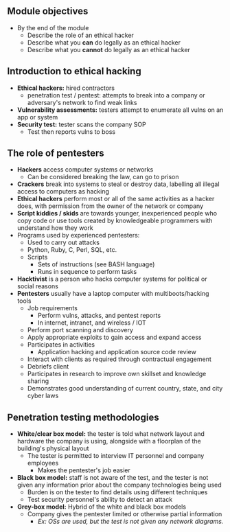 ## Module objectives
- By the end of the module
	- Describe the role of an ethical hacker
	- Describe what you **can** do legally as an ethical hacker
	- Describe what you **cannot** do legally as an ethical hacker
## Introduction to ethical hacking
- **Ethical hackers:** hired contractors
	- penetration test / pentest: attempts to break into a company or adversary's network to find weak links
- **Vulnerability assessments:** testers attempt to enumerate all vulns on an app or system
- **Security test:** tester scans the company SOP
	- Test then reports vulns to boss 
## The role of pentesters
- **Hackers** access computer systems or networks
	- Can be considered breaking the law, can go to prison
- **Crackers** break into systems to steal or destroy data, labelling all illegal access to computers as hacking
- **Ethical hackers** perform most or all of the same activities as a hacker does, with permission from the owner of the network or company
- **Script kiddies / skids** are towards younger, inexperienced people who copy code or use tools created by knowledgeable programmers with understand how they work
- Programs used by experienced pentesters:
	- Used to carry out attacks
	- Python, Ruby, C, Perl, SQL, etc.
	- Scripts
		- Sets of instructions (see BASH language)
		- Runs in sequence to perform tasks
- **Hacktivist** is a person who hacks computer systems for political or social reasons
- **Pentesters** usually have a laptop computer with multiboots/hacking tools
	- Job requirements 
		- Perform vulns, attacks, and pentest reports
		- In internet, intranet, and wireless / IOT
	- Perform port scanning and discovery
	- Apply appropriate exploits to gain access and expand access
	- Participates in activities
		- Application hacking and application source code review
	- Interact with clients as required through contractual engagement
	- Debriefs client
	- Participates in research to improve own skillset and knowledge sharing
	- Demonstrates good understanding of current country, state, and city cyber laws
## Penetration testing methodologies
- **White/clear box model:** the tester is told what network layout and hardware the company is using, alongside with a floorplan of the building's physical layout
	- The tester is permitted to interview IT personnel and company employees
		- Makes the pentester's job easier
-  **Black box model:** staff is not aware of the test, and the tester is not given any information prior about the company technologies being used
	- Burden is on the tester to find details using different techniques
	- Test security personnel's ability to detect an attack
- **Grey-box model:** Hybrid of the white and black box models
	- Company gives the pentester limited or otherwise partial information
		- *Ex: OSs are used, but the test is not given any network diagrams.*
